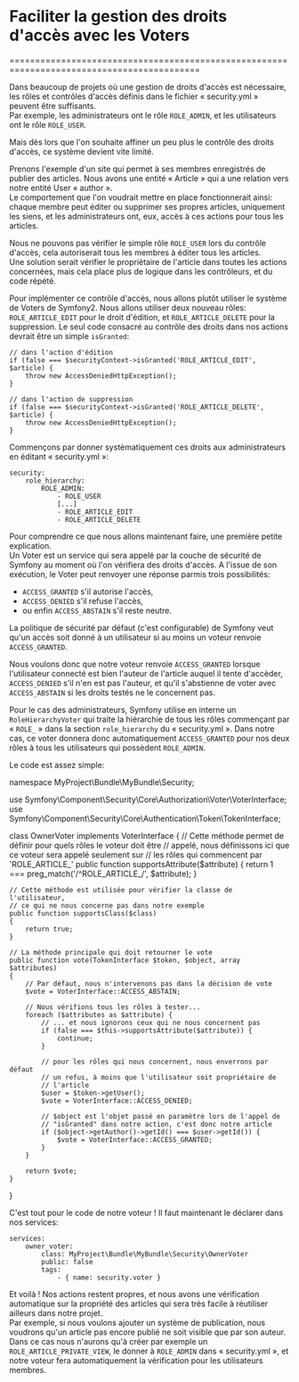 # Faciliter la gestion des droits d'accès avec les Voters
===========================================================================================

Dans beaucoup de projets où une gestion de droits d'accès est nécessaire, les rôles et contrôles d'accès définis dans le fichier « security.yml » peuvent être suffisants.\
Par exemple, les administrateurs ont le rôle `ROLE_ADMIN`, et les utilisateurs ont le rôle `ROLE_USER`.

Mais dès lors que l'on souhaite affiner un peu plus le contrôle des droits d'accès, ce système devient vite limité.

Prenons l'exemple d'un site qui permet à ses membres enregistrés de publier des articles. Nous avons une entité « Article » qui a une relation vers notre entité User « author ».\
Le comportement que l'on voudrait mettre en place fonctionnerait ainsi: chaque membre peut éditer ou supprimer ses propres articles, uniquement les siens, et les administrateurs ont, eux, accès à ces actions pour tous les articles.

Nous ne pouvons pas vérifier le simple rôle `ROLE_USER` lors du contrôle d'accès, cela autoriserait tous les membres à éditer tous les articles.\
Une solution serait vérifier le propriétaire de l'article dans toutes les actions concernées, mais cela place plus de logique dans les contrôleurs, et du code répété.

Pour implémenter ce contrôle d'accès, nous allons plutôt utiliser le système de Voters de Symfony2. Nous allons utiliser deux nouveau rôles: `ROLE_ARTICLE_EDIT` pour le droit d'édition, et `ROLE_ARTICLE_DELETE` pour la suppression. Le seul code consacré au contrôle des droits dans nos actions devrait être un simple `isGranted`:

    // dans l'action d'édition
    if (false === $securityContext->isGranted('ROLE_ARTICLE_EDIT', $article) {
        throw new AccessDeniedHttpException();
    }

    // dans l'action de suppression
    if (false === $securityContext->isGranted('ROLE_ARTICLE_DELETE', $article) {
        throw new AccessDeniedHttpException();
    }

Commençons par donner systèmatiquement ces droits aux administrateurs en éditant « security.yml »:

    security:
        role_hierarchy:
            ROLE_ADMIN:
                - ROLE_USER
                [...]
                - ROLE_ARTICLE_EDIT
                - ROLE_ARTICLE_DELETE

Pour comprendre ce que nous allons maintenant faire, une première petite explication.\
Un Voter est un service qui sera appelé par la couche de sécurité de Symfony au moment où l'on vérifiera des droits d'accès. A l'issue de son exécution, le Voter peut renvoyer une réponse parmis trois possibilités:

-   `ACCESS_GRANTED` s'il autorise l'accès,
-   `ACCESS_DENIED` s'il refuse l'accès,
-   ou enfin `ACCESS_ABSTAIN` s'il reste neutre.

La politique de sécurité par défaut (c'est configurable) de Symfony veut qu'un accès soit donné à un utilisateur si au moins un voteur renvoie `ACCESS_GRANTED`.

Nous voulons donc que notre voteur renvoie `ACCESS_GRANTED` lorsque l'utilisateur connecté est bien l'auteur de l'article auquel il tente d'accèder, `ACCESS_DENIED` s'il n'en est pas l'auteur, et qu'il s'abstienne de voter avec `ACCESS_ABSTAIN` si les droits testés ne le concernent pas.

Pour le cas des administrateurs, Symfony utilise en interne un `RoleHierarchyVoter` qui traite la hiérarchie de tous les rôles commençant par « `ROLE_` » dans la section `role_hierarchy` du « security.yml ». Dans notre cas, ce voter donnera donc automatiquement `ACCESS_GRANTED` pour nos deux rôles à tous les utilisateurs qui possèdent `ROLE_ADMIN`.

Le code est assez simple:

namespace MyProject\Bundle\MyBundle\Security;

use Symfony\Component\Security\Core\Authorization\Voter\VoterInterface;
use Symfony\Component\Security\Core\Authentication\Token\TokenInterface;

class OwnerVoter implements VoterInterface
{
    // Cette méthode permet de définir pour quels rôles le voteur doit être
    // appelé, nous définissons ici que ce voteur sera appelé seulement sur
    // les rôles qui commencent par 'ROLE_ARTICLE_'
    public function supportsAttribute($attribute)
    {
        return 1 === preg_match('/^ROLE_ARTICLE_/', $attribute);
    }

    // Cette méthode est utilisée pour vérifier la classe de l'utilisateur,
    // ce qui ne nous concerne pas dans notre exemple
    public function supportsClass($class)
    {
        return true;
    }

    // La méthode principale qui doit retourner le vote
    public function vote(TokenInterface $token, $object, array $attributes)
    {
        // Par défaut, nous n'intervenons pas dans la décision de vote
        $vote = VoterInterface::ACCESS_ABSTAIN;

        // Nous vérifions tous les rôles à tester...
        foreach ($attributes as $attribute) {
            // ... et nous ignorons ceux qui ne nous concernent pas
            if (false === $this->supportsAttribute($attribute)) {
                continue;
            }

            // pour les rôles qui nous concernent, nous enverrons par défaut
            // un refus, à moins que l'utilisateur soit propriétaire de
            // l'article
            $user = $token->getUser();
            $vote = VoterInterface::ACCESS_DENIED;

            // $object est l'objet passé en paramètre lors de l'appel de
            // "isGranted" dans notre action, c'est donc notre article
            if ($object->getAuthor()->getId() === $user->getId()) {
                $vote = VoterInterface::ACCESS_GRANTED;
            }
        }

        return $vote;
    }
}

C'est tout pour le code de notre voteur ! Il faut maintenant le déclarer dans nos services:

    services:
        owner_voter:
            class: MyProject\Bundle\MyBundle\Security\OwnerVoter
            public: false
            tags:
                - { name: security.voter }

Et voilà ! Nos actions restent propres, et nous avons une vérification automatique sur la propriété des articles qui sera très facile à réutiliser ailleurs dans notre projet.\
Par exemple, si nous voulons ajouter un système de publication, nous voudrons qu'un article pas encore publié ne soit visible que par son auteur. Dans ce cas nous n'aurons qu'à créer par exemple un `ROLE_ARTICLE_PRIVATE_VIEW`, le donner à `ROLE_ADMIN` dans « security.yml », et notre voteur fera automatiquement la vérification pour les utilisateurs membres.
